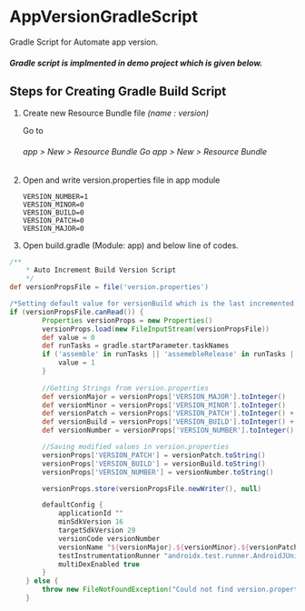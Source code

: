 # AppVersionGradleScript
Gradle Script for Automate app version.

<h5>Gradle script is implmented in demo project which is given below.<h5>

Steps for Creating Gradle Build Script
----

1.  Create new Resource Bundle file *(name : version)*

    Go to<i><h6> app > New  > Resource Bundle Go app > New  > Resource Bundle</h6> </i>

2.  Open and write version.properties file in app module 
    ```
    VERSION_NUMBER=1
    VERSION_MINOR=0
    VERSION_BUILD=0
    VERSION_PATCH=0
    VERSION_MAJOR=0
    ```
3.  Open build.gradle (Module: app) and below line of codes.

```groovy
/**
    * Auto Increment Build Version Script
    */
def versionPropsFile = file('version.properties')

/*Setting default value for versionBuild which is the last incremented value stored in the file */
if (versionPropsFile.canRead()) {
        Properties versionProps = new Properties()
        versionProps.load(new FileInputStream(versionPropsFile))
        def value = 0
        def runTasks = gradle.startParameter.taskNames
        if ('assemble' in runTasks || 'assemebleRelease' in runTasks || 'aR' in runTasks) {
            value = 1
        }
    
        //Getting Strings from version.properties
        def versionMajor = versionProps['VERSION_MAJOR'].toInteger()
        def versionMinor = versionProps['VERSION_MINOR'].toInteger()
        def versionPatch = versionProps['VERSION_PATCH'].toInteger() + value
        def versionBuild = versionProps['VERSION_BUILD'].toInteger() + 1
        def versionNumber = versionProps['VERSION_NUMBER'].toInteger() + value

        //Saving modified values in version.properties
        versionProps['VERSION_PATCH'] = versionPatch.toString()
        versionProps['VERSION_BUILD'] = versionBuild.toString()
        versionProps['VERSION_NUMBER'] = versionNumber.toString()

        versionProps.store(versionPropsFile.newWriter(), null)

        defaultConfig {
            applicationId ""
            minSdkVersion 16
            targetSdkVersion 29
            versionCode versionNumber
            versionName "${versionMajor}.${versionMinor}.${versionPatch}.${versionBuild}"
            testInstrumentationRunner "androidx.test.runner.AndroidJUnitRunner"
            multiDexEnabled true
        }
    } else {
        throw new FileNotFoundException("Could not find version.properties")
    }
```
